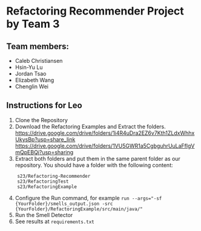 # Refactoring Recommender Project by Team 3

## Team members: 
* Caleb Christiansen
* Hsin-Yu Lu
* Jordan Tsao
* Elizabeth Wang
* Chenglin Wei

## Instructions for Leo
1. Clone the Repository
2. Download the Refactoring Examples and Extract the folders. https://drive.google.com/drive/folders/1i4R4uDra2EZ6v7Kth1ZLdxWhhxUkysBp?usp=share_link https://drive.google.com/drive/folders/1VU5GWR1a5CgbguhrUuLaFflgVmQpEBQj?usp=sharing
3. Extract both folders and put them in the same parent folder as our repository. You should have a folder with the following content:
  ``` 
      s23/Refactoring-Recommender
      s23/RefactoringTest
      s23/RefactoringExample
  ```
4. Configure the Run command, for example ```run --args="-sf {YourFolder}/smells_output.json -src {YourFolder}/RefactoringExample/src/main/java/"```
5. Run the Smell Detector
6. See results at ```requirements.txt``` 
